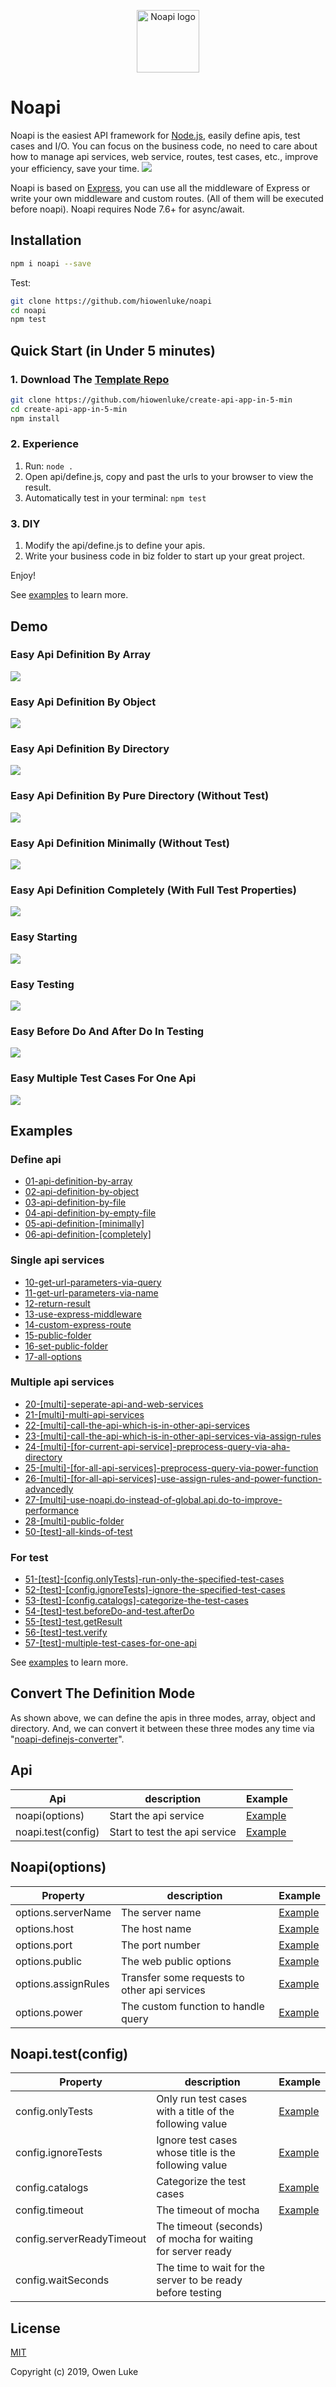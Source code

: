 <p align="center"><img width="100" src="https://raw.githubusercontent.com/hiowenluke/noapi/master/doc/images/logo.png" alt="Noapi logo" /></p>


# Noapi

Noapi is the easiest API framework for [Node.js](https://nodejs.org), easily define apis, test cases and I/O. You can focus on the business code, no need to care about how to manage api services, web service, routes, test cases, etc., improve your efficiency, save your time.
![](https://github.com/hiowenluke/noapi/blob/master/doc/images/demo0.jpg?raw=true)



Noapi is based on [Express](https://expressjs.com), you can use all the middleware of Express or write your own middleware and custom routes. (All of them will be executed before noapi). Noapi requires Node 7.6+ for async/await.



## Installation

```sh
npm i noapi --save
```

Test:
```sh
git clone https://github.com/hiowenluke/noapi
cd noapi
npm test
```



## Quick Start (in Under 5 minutes)

### 1. Download The [Template Repo](https://github.com/hiowenluke/create-api-app-in-5-min)

```sh
git clone https://github.com/hiowenluke/create-api-app-in-5-min
cd create-api-app-in-5-min
npm install
```



### 2. Experience

1) Run: `node .`
2) Open api/define.js, copy and past the urls to your browser to view the result.
3) Automatically test in your terminal: `npm test`



### 3. DIY

1) Modify the api/define.js to define your apis.
2) Write your business code in biz folder to start up your great project. 

Enjoy!



See [examples](https://github.com/hiowenluke/noapi/tree/master/examples) to learn more.



## Demo

### Easy Api Definition By Array

![](https://github.com/hiowenluke/noapi/blob/master/doc/images/demo1.jpg?raw=true)



### Easy Api Definition By Object

![](https://github.com/hiowenluke/noapi/blob/master/doc/images/demo2.jpg?raw=true)



### Easy Api Definition By Directory

![](https://github.com/hiowenluke/noapi/blob/master/doc/images/demo3.jpg?raw=true)



### Easy Api Definition By Pure Directory (Without Test)

![](https://github.com/hiowenluke/noapi/blob/master/doc/images/demo4.jpg?raw=true)



### Easy Api Definition Minimally (Without Test)

![](https://github.com/hiowenluke/noapi/blob/master/doc/images/demo5.jpg?raw=true)



### Easy Api Definition Completely (With Full Test Properties)

![](https://github.com/hiowenluke/noapi/blob/master/doc/images/demo6.jpg?raw=true)



### Easy Starting

![](https://github.com/hiowenluke/noapi/blob/master/doc/images/demo7.jpg?raw=true)



### Easy Testing

![](https://github.com/hiowenluke/noapi/blob/master/doc/images/demo8.jpg?raw=true)



### Easy Before Do And After Do In Testing

![](https://github.com/hiowenluke/noapi/blob/master/doc/images/demo9.jpg?raw=true)




### Easy Multiple Test Cases For One Api

![](https://github.com/hiowenluke/noapi/blob/master/doc/images/demo10.jpg?raw=true)



## Examples

### Define api

* [01-api-definition-by-array](./examples/01-api-definition-by-array)
* [02-api-definition-by-object](./examples/02-api-definition-by-object)
* [03-api-definition-by-file](./examples/03-api-definition-by-file)
* [04-api-definition-by-empty-file](./examples/04-api-definition-by-empty-file)
* [05-api-definition-[minimally]](./examples/05-api-definition-[minimally])
* [06-api-definition-[completely]](./examples/06-api-definition-[completely])



### Single api services

* [10-get-url-parameters-via-query](./examples/10-get-url-parameters-via-query)
* [11-get-url-parameters-via-name](./examples/11-get-url-parameters-via-name)
* [12-return-result](./examples/12-return-result)
* [13-use-express-middleware](./examples/13-use-express-middleware)
* [14-custom-express-route](./examples/14-custom-express-route)
* [15-public-folder](./examples/15-public-folder)
* [16-set-public-folder](./examples/16-set-public-folder)
* [17-all-options](./examples/17-all-options)



### Multiple api services

* [20-[multi]-seperate-api-and-web-services](./examples/20-[multi]-seperate-api-and-web-services)
* [21-[multi]-multi-api-services](./examples/21-[multi]-multi-api-services)
* [22-[multi]-call-the-api-which-is-in-other-api-services](./examples/22-[multi]-call-the-api-which-is-in-other-api-services)
* [23-[multi]-call-the-api-which-is-in-other-api-services-via-assign-rules](./examples/23-[multi]-call-the-api-which-is-in-other-api-services-via-assign-rules)
* [24-[multi]-[for-current-api-service]-preprocess-query-via-aha-directory](./examples/24-[multi]-[for-current-api-service]-preprocess-query-via-aha-directory)
* [25-[multi]-[for-all-api-services]-preprocess-query-via-power-function](./examples/25-[multi]-[for-all-api-services]-preprocess-query-via-power-function)
* [26-[multi]-[for-all-api-services]-use-assign-rules-and-power-function-advancedly](./examples/26-[multi]-[for-all-api-services]-use-assign-rules-and-power-function-advancedly)
* [27-[multi]-use-noapi.do-instead-of-global.api.do-to-improve-performance](./examples/27-[multi]-use-noapi.do-instead-of-global.api.do-to-improve-performance)
* [28-[multi]-public-folder](./examples/28-[multi]-public-folder)
* [50-[test]-all-kinds-of-test](./examples/50-[test]-all-kinds-of-test)



### For test

* [51-[test]-[config.onlyTests]-run-only-the-specified-test-cases](./examples/51-[test]-[config.onlyTests]-run-only-the-specified-test-cases)
* [52-[test]-[config.ignoreTests]-ignore-the-specified-test-cases](./examples/52-[test]-[config.ignoreTests]-ignore-the-specified-test-cases)
* [53-[test]-[config.catalogs]-categorize-the-test-cases](./examples/53-[test]-[config.catalogs]-categorize-the-test-cases)
* [54-[test]-test.beforeDo-and-test.afterDo](./examples/54-[test]-test.beforeDo-and-test.afterDo)
* [55-[test]-test.getResult](./examples/55-[test]-test.getResult)
* [56-[test]-test.verify](./examples/56-[test]-test.verify)
* [57-[test]-multiple-test-cases-for-one-api](./examples/57-[test]-multiple-test-cases-for-one-api)



See [examples](./examples) to learn more.



## Convert The Definition Mode

As shown above, we can define the apis in three modes, array, object and directory. And, we can convert it between these three modes any time via "[noapi-definejs-converter](https://github.com/hiowenluke/noapi-definejs-converter)".




## Api

| Api | description | Example |
| -- | -- | -- |
| noapi(options) | Start the api service | [Example](./examples/16-all-options/app.js) |
| noapi.test(config) | Start to test the api service | [Example](./examples/12-use-express-middleware/test/index.js) |



## Noapi(options)

| Property | description | Example |
| -- | -- | -- |
| options.serverName | The server name | [Example](./examples/16-all-options/app.js) |
| options.host | The host name | [Example](./examples/16-all-options/app.js) |
| options.port | The port number | [Example](./examples/16-all-options/app.js) |
| options.public | The web public options  | [Example](./examples/16-all-options/app.js) |
| options.assignRules | Transfer some requests to other api services | [Example](./examples/23-[multi]-call-the-api-which-is-in-other-api-services-via-assign-rules/web/app.js) |
| options.power | The custom function to handle query | [Example](./examples/25-[multi]-[for-all-api-services]-preprocess-query-via-power-function/app.js) |



## Noapi.test(config)

| Property | description | Example |
| -- | -- | -- |
| config.onlyTests | Only run test cases with a title of the following value | [Example](./examples/51-[test]-[config.onlyTests]-run-only-the-specified-test-cases/test/config.js)|
| config.ignoreTests | Ignore test cases whose title is the following value | [Example](./examples/52-[test]-[config.ignoreTests]-ignore-the-specified-test-cases/test/config.js)|
| config.catalogs | Categorize the test cases | [Example](./examples/53-[test]-[config.catalogs]-categorize-the-test-cases/test/config.js)|
| config.timeout | The timeout of mocha | [Example](./examples/12-use-express-middleware/test/index.js)|
| config.serverReadyTimeout | The timeout (seconds) of mocha for waiting for server ready | |
| config.waitSeconds | The time to wait for the server to be ready before testing | |



## License

[MIT](LICENSE)

Copyright (c) 2019, Owen Luke

